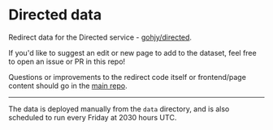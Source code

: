 # Directed data
Redirect data for the Directed service - [gohjy/directed](https://github.com/gohjy/directed).

If you'd like to suggest an edit or new page to add to the dataset, feel free to open an issue or PR in this repo!

Questions or improvements to the redirect code itself or frontend/page content should go in the [main repo](https://github.com/gohjy/directed).

---

The data is deployed manually from the `data` directory, and is also scheduled to run every Friday at 2030 hours UTC.
